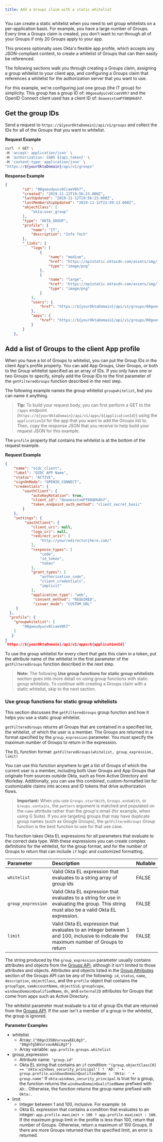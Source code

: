 ```yaml
---
title: Add a Groups claim with a static whitelist
---
```


You can create a static whitelist when you need to set group whitelists on a per-application basis. For example, you have a large number of Groups. Every time a Groups claim is created, you don't want to run through all of your Groups if only 20 Groups apply to your app.

This process optionally uses Okta's flexible app profile, which accepts any JSON-compliant content, to create a whitelist of Groups that can then easily be referenced.

The following sections walk you through creating a Groups claim, assigning a group whitelist to your client app, and configuring a Groups claim that references a whitelist for the authorization server that you want to use.

For this example, we're configuring just one group (the IT group) for simplicity. This group has a group ID of: `00goeudyucv6CcaeV0h7` and the OpenID Connect client used has a client ID of: `0oaoesxtxmPf08QHk0h7`.

## Get the group IDs

Send a request to `https://${yourOktaDomain}/api/v1/groups` and collect the IDs for all of the Groups that you want to whitelist.

**Request Example**

```bash
curl -X GET \
-H 'accept: application/json' \
-H 'authorization: SSWS ${api_token}' \
-H 'content-type: application/json' \
"https://${yourOktaDomain}/api/v1/groups"
```

**Response Example**

```json
{
        "id": "00goeudyucv6CcaeV0h7",
        "created": "2019-11-12T19:56:23.000Z",
        "lastUpdated": "2019-11-12T19:56:23.000Z",
        "lastMembershipUpdated": "2019-11-12T22:59:13.000Z",
        "objectClass": [
            "okta:user_group"
        ],
        "type": "OKTA_GROUP",
        "profile": {
            "name": "IT",
            "description": "Info Tech"
        },
        "_links": {
            "logo": [
                {
                    "name": "medium",
                    "href": "https://op1static.oktacdn.com/assets/img/logos/groups/okta-medium.d7fb831bc4e7e1a5d8bd35dfaf405d9e.png",
                    "type": "image/png"
                },
                {
                    "name": "large",
                    "href": "https://op1static.oktacdn.com/assets/img/logos/groups/okta-large.511fcb0de9da185b52589cb14d581c2c.png",
                    "type": "image/png"
                }
            ],
            "users": {
                "href": "https://${yourOktaDomain}/api/v1/groups/00goeudyucv6CcaeV0h7/users"
            },
            "apps": {
                "href": "https://${yourOktaDomain}/api/v1/groups/00goeudyucv6CcaeV0h7/apps"
            }
        }
    },
```

## Add a list of Groups to the client App profile

When you have a lot of Groups to whitelist, you can put the Group IDs in the client App's profile property. You can add App Groups, User Groups, or both to the Group whitelist specified as an array of IDs. If you only have one or two Groups to specify, simply add the Group IDs to the first parameter of the `getFilteredGroups` function described in the <GuideLink link="../use-static-group-whitelist-org-as">next step</GuideLink>.

The following example names the group whitelist `groupwhitelist`, but you can name it anything.

> **Tip:** To build your request body, you can first perform a GET to the `/apps` endpoint (`https://${yourOktaDomain}/api/v1/apps/${applicationId}`) using the `applicationId` for the app that you want to add the Groups list to. Then, copy the response JSON that you receive to help build your request JSON for this example.

The `profile` property that contains the whitelist is at the bottom of the request example.

**Request Example**

```json
{
    "name": "oidc_client",
    "label": "OIDC APP Name",
    "status": "ACTIVE",
    "signOnMode": "OPENID_CONNECT",
    "credentials": {
        "oauthClient": {
            "autoKeyRotation": true,
            "client_id": "0oaoesxtxmPf08QHk0h7",
            "token_endpoint_auth_method": "client_secret_basic"
        }
    },
    "settings": {
         "oauthClient": {
            "client_uri": null,
            "logo_uri": null,
            "redirect_uris": [
                "http://yourredirecturihere.com/"
            ],
            "response_types": [
                "code",
                "id_token",
                "token"
            ],
            "grant_types": [
                "authorization_code",
                "client_credentials",
                "implicit"
            ],
            "application_type": "web",
             "consent_method": "REQUIRED",
             "issuer_mode": "CUSTOM_URL"
     }
  },
  "profile": {
    "groupwhitelist": [
        "00goeudyucv6CcaeV0h7"
    ]
   }
}
`https://${yourOktaDomain}/api/v1/apps/${applicationId}`
```

To use the group whitelist for every client that gets this claim in a token, put the attribute name of the whitelist in the first parameter of the `getFilteredGroups` function described in the <GuideLink link="../use-static-group-whitelist-org-as">next step</GuideLink>.

> **Note:** The following **Use group functions for static group whitelists** section goes into more detail on using group functions with static group whitelists. To continue with creating a Groups claim with a static whitelist, <GuideLink link="../use-static-group-whitelist-org-as">skip to the next section</GuideLink>.

### Use group functions for static group whitelists

This section discusses the `getFilteredGroups` group function and how it helps you use a static group whitelist.

`getFilteredGroups` returns all Groups that are contained in a specified list, the whitelist, of which the user is a member. The Groups are returned in a format specified by the `group_expression` parameter. You must specify the maximum number of Groups to return in the expression.

The EL function format: `getFilteredGroups(whitelist, group_expression, limit)`

You can use this function anywhere to get a list of Groups of which the current user is a member, including both User Groups and App Groups that originate from sources outside Okta, such as from Active Directory and Workday. Additionally, you can use this combined, custom-formatted list for customizable claims into access and ID tokens that drive authorization flows.

> **Important:** When you use `Groups.startWith`, `Groups.endsWith`, or `Groups.contains`, the `pattern` argument is matched and populated on the `name` attribute rather than the group's email (for example, when using G Suite). If you are targeting groups that may have duplicate group names (such as Google Groups), the `getFilteredGroups` Group function is the best function to use for that use case.<br>

This function takes Okta EL expressions for all parameters that evaluate to the correct data type. With these expressions you can create complex definitions for the whitelist, for the group format, and for the number of Groups to return that can include `if` logic and customized formatting.

| Parameter              | Description                                                                    | Nullable    |
| :--------------------- | :----------------------------------------------------------------------------- | :---------- |
| `whitelist`            | Valid Okta EL expression that evaluates to a string array of group ids       | FALSE    |
| `group_expression`     | Valid Okta EL expression that evaluates to a string for use in evaluating the group. This string must also be a valid Okta EL expression. | FALSE    |
| `limit`                | Valid Okta EL expression that evaluates to an integer between 1 and 100, inclusive to indicate the maximum number of Groups to return  | FALSE    |

The string produced by the `group_expression` parameter usually contains attributes and objects from the [Groups API](/docs/reference/api/groups/), although it isn't limited to those attributes and objects. Attributes and objects listed in the [Group Attributes](/docs/reference/api/groups/#group-attributes) section of the Groups API can be any of the following: `id`, `status`, `name`, `description`, `objectClass`, and the `profile` object that contains the `groupType`, `samAccountName`, `objectSid`, `groupScope`, `windowsDomainQualifiedName`, `dn`, and `externalID` attributes for Groups that come from apps such as Active Directory.

The whitelist parameter must evaluate to a list of group IDs that are returned from the [Groups API](/docs/reference/api/groups/). If the user isn't a member of a group in the whitelist, the group is ignored.

**Parameter Examples**

* whitelist
  * Array: <code class="OKTA-263808">{"00gn335BVurvavwEEL0g3", "00gnfg5BVurvavAAEL0g3"}</code>
  * Array variable: `app.profile.groups.whitelist`
* group_expression
  * Attribute name: `"group.id"`
  * Okta EL string that contains an `if` condition: `"(group.objectClass[0] == 'okta:windows_security_principal') ? 'AD: ' + group.profile.windowsDomainQualifiedName : 'Okta: ' + group.name"` If `okta:windows_security_principal` is true for a group, the function returns the `windowsDomainQualifiedName` prefixed with `AD:`. Otherwise, the function returns the group name prefixed with `Okta:`.
* limit
  * Integer between 1 and 100, inclusive. For example: `50`
  * Okta EL expression that contains a condition that evaluates to an integer: `app.profile.maxLimit < 100 ? app.profile.maxLimit : 100`. If the maximum group limit in the profile is less than 100, return that number of Groups. Otherwise, return a maximum of 100 Groups. If there are more Groups returned than the specified limit, an error is returned.

<NextSectionLink/>
